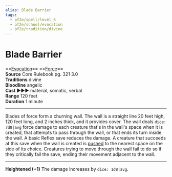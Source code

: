 ```yaml
---
alias: Blade Barrier
tags:
  - pf2e/spell/level_6
  - pf2e/school/evocation
  - pf2e/tradition/divine
---
```


# Blade Barrier

==[Evocation](Evocation.md)== ==[Force](Force.md)==  
__Source__ Core Rulebook pg. 321 3.0  
**Traditions** divine  
**Bloodline** angelic  
**Cast** ►►► material, somatic, verbal  
**Range** 120 feet  
**Duration** 1 minute

---

Blades of force form a churning wall. The wall is a straight line 20 feet high, 120 feet long, and 2 inches thick, and it provides cover. The wall deals `dice: 7d8|avg` force damage to each creature that's in the wall's space when it is created, that attempts to pass through the wall, or that ends its turn inside the wall. A basic Reflex save reduces the damage. A creature that succeeds at this save when the wall is created is [pushed](Forced%20Movement.md) to the nearest space on the side of its choice. Creatures trying to move through the wall fail to do so if they critically fail the save, ending their movement adjacent to the wall.

<hr>

**Heightened (+1)** The damage increases by `dice: 1d8|avg`.
